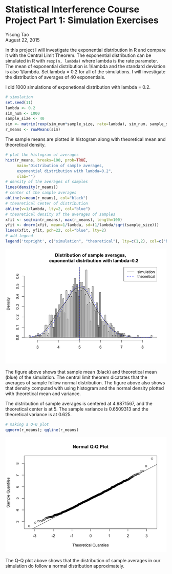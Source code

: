 # Statistical Interference Course Project Part 1: Simulation Exercises
Yisong Tao  
August 22, 2015  

In this project I will investigate the exponential distribution in R and compare it with the Central Limit Theorem. The exponential distribution can be simulated in R with `rexp(n, lambda)` where lambda is the rate parameter. The mean of exponential distribution is 1/lambda and the standard deviation is also 1/lambda. Set lambda = 0.2 for all of the simulations. I will investigate the distribution of averages of 40 exponentials. 

I did 1000 simulations of exponetional distribution with lambda = 0.2.

```r
# simulation
set.seed(11)
lambda <- 0.2
sim_num <- 1000
sample_size <- 40
sim <- matrix(rexp(sim_num*sample_size, rate=lambda), sim_num, sample_size)
r_means <- rowMeans(sim)
```

The sample means are plotted in histogram along with theoretical mean and theoretical density.


```r
# plot the histogram of averages
hist(r_means, breaks=100, prob=TRUE,
     main="Distribution of sample averages,
     exponential distribution with lambda=0.2",
     xlab="")
# density of the averages of samples
lines(density(r_means))
# center of the sample averages
abline(v=mean(r_means), col="black")
# theoretical center of distribution
abline(v=1/lambda, lty=2, col="blue")
# theoretical density of the averages of samples
xfit <- seq(min(r_means), max(r_means), length=100)
yfit <- dnorm(xfit, mean=1/lambda, sd=(1/lambda/sqrt(sample_size)))
lines(xfit, yfit, pch=22, col="blue", lty=2)
# add legend
legend('topright', c("simulation", "theoretical"), lty=c(1,2), col=c("black", "blue"))
```

![](Project__part1_files/figure-html/Plot-1.png) 

The figure above shows that sample mean (black) and theoretical mean (blue) of the simulation. The central limit theorem dicatates that the averages of sample follow normal distribution. The figure above also shows that density computed with using histogram and the normal density plotted with theoretical mean and variance.

The distribution of sample averages is centered at 4.9871567, and the theoretical center is at 5. The sample variance is 0.6509313 and the theoretical variance is at 0.625.


```r
# making a Q-Q plot
qqnorm(r_means); qqline(r_means)
```

![](Project__part1_files/figure-html/Q-Q_plot-1.png) 

The Q-Q plot above shows that the distribution of sample averages in our simulation do follow a normal distribution approximately.

